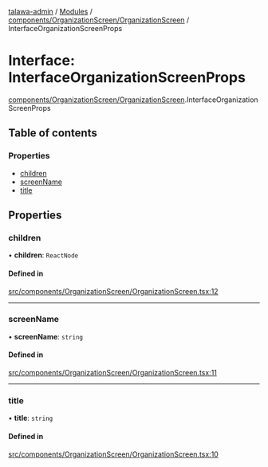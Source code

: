 [talawa-admin](../README.md) / [Modules](../modules.md) / [components/OrganizationScreen/OrganizationScreen](../modules/components_OrganizationScreen_OrganizationScreen.md) / InterfaceOrganizationScreenProps

# Interface: InterfaceOrganizationScreenProps

[components/OrganizationScreen/OrganizationScreen](../modules/components_OrganizationScreen_OrganizationScreen.md).InterfaceOrganizationScreenProps

## Table of contents

### Properties

- [children](components_OrganizationScreen_OrganizationScreen.InterfaceOrganizationScreenProps.md#children)
- [screenName](components_OrganizationScreen_OrganizationScreen.InterfaceOrganizationScreenProps.md#screenname)
- [title](components_OrganizationScreen_OrganizationScreen.InterfaceOrganizationScreenProps.md#title)

## Properties

### children

• **children**: `ReactNode`

#### Defined in

[src/components/OrganizationScreen/OrganizationScreen.tsx:12](https://github.com/Sauradip07/talawa-admin/blob/504276e/src/components/OrganizationScreen/OrganizationScreen.tsx#L12)

___

### screenName

• **screenName**: `string`

#### Defined in

[src/components/OrganizationScreen/OrganizationScreen.tsx:11](https://github.com/Sauradip07/talawa-admin/blob/504276e/src/components/OrganizationScreen/OrganizationScreen.tsx#L11)

___

### title

• **title**: `string`

#### Defined in

[src/components/OrganizationScreen/OrganizationScreen.tsx:10](https://github.com/Sauradip07/talawa-admin/blob/504276e/src/components/OrganizationScreen/OrganizationScreen.tsx#L10)
